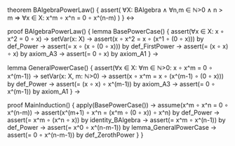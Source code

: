 theorem BAlgebraPowerLaw() {
  assert(
    ∀X: BAlgebra ∧ ∀n,m ∈ ℕ>0 ∧ n > m ⇒
    ∀x ∈ X: x^m ∘ x^n = 0 ∘ x^(n-m)
  )
} ↔

proof BAlgebraPowerLaw() {
  lemma BasePowerCase() {
    assert(∀x ∈ X: x ∘ x^2 = 0 ∘ x) →
    setVar(x: X) →
    assert(x ∘ x^2 = x ∘ (x^1 ∘ (0 ∘ x)))     by def_Power →
    assert(= x ∘ (x ∘ (0 ∘ x)))               by def_FirstPower →
    assert(= (x ∘ x) ∘ x)                      by axiom_A3 →
    assert(= 0 ∘ x)                            by axiom_A1
  } →

  lemma GeneralPowerCase() {
    assert(∀x ∈ X: ∀m ∈ ℕ>0: x ∘ x^m = 0 ∘ x^(m-1)) →
    setVar(x: X, m: ℕ>0) →
    assert(x ∘ x^m = x ∘ (x^(m-1) ∘ (0 ∘ x))) by def_Power →
    assert(= (x ∘ x) ∘ x^(m-1))               by axiom_A3 →
    assert(= 0 ∘ x^(m-1))                      by axiom_A1
  } →

  proof MainInduction() {
    apply(BasePowerCase()) →
    assume(x^m ∘ x^n = 0 ∘ x^(n-m)) →
    assert(x^(m+1) ∘ x^n = (x^m ∘ (0 ∘ x)) ∘ x^n) by def_Power →
    assert(= x^m ∘ (x^n ∘ x))                     by identity_BAlgebra →
    assert(= x^m ∘ x^(n-1))                       by def_Power →
    assert(= x^0 ∘ x^(n-m-1))                     by lemma_GeneralPowerCase →
    assert(= 0 ∘ x^(n-m-1))                       by def_ZerothPower
  }
}